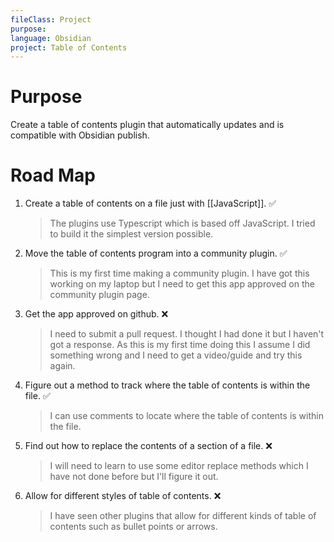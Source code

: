 ```yaml
---
fileClass: Project
purpose: 
language: Obsidian
project: Table of Contents
---
```

# Purpose

Create a table of contents plugin that automatically updates and is compatible with Obsidian publish.


# Road Map

1. Create a table of contents on a file just with [[JavaScript]]. ✅
	 > The plugins use Typescript which is based off JavaScript. I tried to build it the simplest version possible.
2.  Move the table of contents program into a community plugin. ✅
	 > This is my first time making a community plugin. I have got this working on my laptop but I need to get this app approved on the community plugin page.
3. Get the app approved on github. ❌
	 > I need to submit a pull request. I thought I had done it but I haven't got a response. As this is my first time doing this I assume I did something wrong and I need to get a video/guide and try this again.
4. Figure out a method to track where the table of contents is within the file. ✅
	 > I can use comments to locate where the table of contents is within the file. 
5.  Find out how to replace the contents of a section of a file. ❌
	> I will need to learn to use some editor replace methods which I have not done before but I'll figure it out.
6. Allow for different styles of table of contents. ❌
	> I have seen other plugins that allow for different kinds of table of contents such as bullet points or arrows.